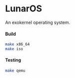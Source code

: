 LunarOS
=======

An exokernel operating system.

#### Build

```bash
make x86_64
make iso
```

#### Testing

```bash
make qemu
```
